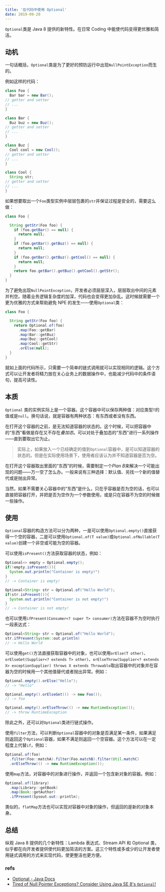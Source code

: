 ```yaml
---
title: '在代码中使用 Optional'
date: 2019-09-20
---
```


`Optional`类是 Java 8 提供的新特性。在日常 Coding 中能使代码变得更优雅和简洁。

## 动机

一句话概括，`Optional`类是为了更好的预防运行中出现`NullPointException`而生的。

例如这样的代码：

```java
class Foo {
  Bar bar = new Bar();
// getter and setter
// ...
}

class Bar {
  Buz buz = new Buz();
// getter and setter
// ...
}

class Buz {
  Cool cool = new Cool();
// getter and setter
// ...
}

class Cool {
  String str;
// getter and setter
// ...
}
```

如果想要取出一个`Foo`类型实例中层层包裹的`str`并保证过程是安全的，需要这么做：

```java
class Foo {

  String getStr(Foo foo) {
    if (foo.getBar() == null) {
      return null;
    }
    if (foo.getBar().getBuz() == null) {
      return null;
    }
    if (foo.getBar().getBuz().getCool() == null) {
      return null;
    }
    return foo.getBar().getBuz().getCool().getStr();
  }
}
```

为了避免出现`NullPointException`，开发者必须层层深入，层层取出中间的元素并判空。随着业务逻辑复杂度的加深，代码也会变得更加杂乱。这时候就需要一个更为优雅的方式来帮助避免 NPE 的发生——使用`Optional`类：

```java
class Foo {

  String getStr(Foo foo) {
    return Optional.of(foo)
      .map(Foo::getBar)
      .map(Bar::getBuz)
      .map(Buz::getCool)
      .map(Cool::getStr)
      .orElse(null);
  }
}
```

就如上面的代码所示，只需要一个简单的链式调用就可以实现相同的逻辑。这个方式可以让开发者将精力放在关心业务上的数据操作中，也能减少代码中的条件语句，提高可读性。

## 本质

`Optional` 类的实例实际上是一个容器。这个容器中可以保存两种值：对应类型`T`的值或是`null`。换句话说，就是容器有两种状态：有东西或者没有东西。

在打开这个容器的之前，是无法知道容器的状态的。这个时候，可以把容器中的“东西”看做是存在又不存在*叠加态*。可以对处于叠加态的“东西”进行一系列操作——直到要取出它为止。

> 实际上，如果放入一个已经确定的值到`Optional`容器中，是可以知道容器的状态的。但是在实际使用场景下，使用者应该认为并不知道容器是否为空。

在打开这个容器取出里面的“东西”的时候，需要制定一个*Plan B*来解决一个可能出现的问题——万一空了怎么办。一般来说有三种选择：默认值、另找一个新的值替代或是抛出异常。

当然，如果不需要关心容器中的“东西”是什么，只在乎容器是否为空的话，也可以直接把容器打开，并把是否为空作为一个参数使用，或是只在容器不为空的时候做一些操作。

## 使用

`Optional`容器的构造方法可以分为两种，一是可以使用`Optional.empty()`直接获得一个空的容器，二是可以使用`Optional.of(T value)`或`Optional.ofNullable(T value)`创建一个非空或可能为空的容器。

可以使用`isPresent()`方法获取容器的状态，例如：

```java
Optional<> empty = Optional.empty();
if(!empty.isPresent()){
  System.out.println("Container is empty!")
}
// -> Container is empty!

Optional<String> str = Optional.of("Hello World");
if(str.isPresent()){
  System.out.println("Container is not empty!")
}
// -> Container is not empty!
```

也可以使用`ifPresent(Consumer<? super T> consumer)`方法在容器不为空时执行一段表达式：

```java
Optional<String> str = Optional.of("Hello World");
str.ifPresent(System::out.println)
// -> Hello World
```

可以使用`get()`方法直接获取容器中的对象，也可以使用`orElse(T other)`、`orElseGet(Supplier<? extends T> other)`、`orElseThrow(Supplier<? extends X> exceptionSupplier) throws X extends Throwable`取出容器中的对象并在容器为空的时候用一个其他值替代或者抛出异常。例如：

```java
Optional.empty().orElse("Hello");
// -> "Hello"

Optional.empty().orElseGet(() -> new Foo());
// -> foo

Optional.empty().orElseThrow(() -> new RuntimeException());
// -> throw RuntimeException
```

除此之外，还可以对`Optional`类进行链式操作。

使用`filter`方法，可以判断`Optional`容器中的对象是否满足某一条件，如果满足则返回这个`Optional`容器，如果不满足则返回一个空容器。这个方法可以在一定程度上代替`if`，例如：

```java
Optional.of(foo)
  .filter(Foo::matchA).filter(Foo.matchB).filter(Util.matchC)
  .orElseThrow(() -> new RuntimeException());
```

使用`map`方法，对容器中的对象进行操作，并返回一个包含新对象的容器。例如：

```java
Optional.of(library)
  .map(Library::getBook)
  .map(Book::getAuthor)
  .ifPresent(Sysout.out::println);
```

类似的，`flatMap`方法也可以实现对容器中对象的操作，但返回的是新的对象本身。

## 总结

纵观 Java 8 提供的几个新特性：Lambda 表达式、Stream API 和 Optional 类，似乎都在向开发者提供使代码更加简洁的方案。这三个特性或多或少的让开发者使用链式调用的方式来实现代码，使更整洁也更方便。

### refs

- [Optional - Java Docs](https://docs.oracle.com/javase/8/docs/api/java/util/Optional.html)
- [Tired of Null Pointer Exceptions? Consider Using Java SE 8's `Optional`!](https://www.oracle.com/technetwork/articles/java/java8-optional-2175753.html)
